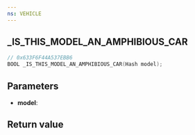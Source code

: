 ```yaml
---
ns: VEHICLE
---
```

## _IS_THIS_MODEL_AN_AMPHIBIOUS_CAR

```c
// 0x633F6F44A537EBB6
BOOL _IS_THIS_MODEL_AN_AMPHIBIOUS_CAR(Hash model);
```


## Parameters
* **model**: 

## Return value

